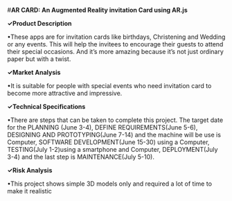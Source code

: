 #**AR CARD: An Augmented Reality invitation Card using AR.js** 

**✓Product Description** 

•These apps are for invitation cards like birthdays, 
Christening and Wedding or any events. This will help the invitees to encourage
their guests to attend their special occasions. And it’s more amazing because it’s not 
just ordinary paper but with a twist.

**✓Market Analysis** 

•It is suitable for people with special events who
need invitation card to become more attractive and impressive.

**✓Technical Specifications**  

•There are steps that can be taken to complete this project.
The target date for the PLANNING (June 3-4), DEFINE REQUIREMENTS(June 5-6), 
DESIGNING AND PROTOTYPING(June 7-14) and the machine  will be use is Computer, 
SOFTWARE DEVELOPMENT(June 15-30) using a Computer, TESTING(July 1-2)using a smartphone
 and Computer, 
DEPLOYMENT(July 3-4) and the last step is MAINTENANCE(July 5-10).

**✓Risk Analysis** 

•This project shows simple 3D models only and required a lot of 
time to make it realistic

